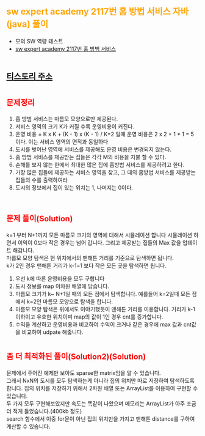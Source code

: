 # <span style="color: orange; font-weight:bold; font-size:17pt">sw expert academy 2117번 홈 방법 서비스 자바(java)  풀이</span>
- 모의 SW 역량 테스트
- [sw expert academy 2117번 홈 방범 서비스](https://swexpertacademy.com/main/code/problem/problemDetail.do?contestProbId=AV5V61LqAf8DFAWu&)
<br><br>

## [티스토리 주소](https://hoho325.tistory.com/)

# <span style="color: red; font-weight:bold; font-size:15pt">문제정리</span>
1. 홈 방범 서비스는 마름모 모양으로만 제공된다.
2. 서비스 영역의 크기 K가 커질 수록 운영비용이 커진다.
3. 운영 비용 = K x K + (K - 1) x (K - 1) / K=2 일때 운영 비용은 2 x 2 + 1 * 1 = 5 이다. 이는 서비스 영역의 면적과 동일하다
4. 도시를 벗어난 영역에 서비스를 제공해도 운영 비용은 변경되지 않는다.
5. 홈 방범 서비스를 제공받는 집들은 각각 M의 비용을 지불 할 수 있다.
6. 손해를 보지 않는 한에서 최대한 많은 집에 홈방법 서비스를 제공하려고 한다.
7. 가장 많은 집들에 제공하는 서비스 영역을 찾고, 그 때의 홈방법 서비스를 제공받는 집들의 수를 출력하여라
8. 도시의 정보에서 집이 있는 위치는 1, 나머지는 0이다.
<br><br>

# <span style="color: red; font-weight:bold; font-size:15pt">문제 풀이(Solution)</span>
k=1 부터 N+1까지 모든 마름모 크기의 영역에 대해서 시뮬레이션 합니다 시뮬레이션 하면서 이익이 0보다 작은 경우는 넘어 갑니다. 그리고 제공받는 집들의 Max 값을 업데이트 해갑니다.  
마름모 모양 탐색은 현 위치에서의 맨해튼 거리를 기준으로 탐색하면 됩니다.  
k가 2인 경우 맨해튼 거리가 k-1=1 보다 작은 모든 곳을 탐색하면 됩니다.  
1. 우선 k에 따른 운영비용을 모두 구합니다
2. 도시 정보를 map 이차원 배열에 담습니다.
3. 마름모 크기가 k~ N+1일 때의 모든 점에서 탐색합니다.
    예를들어 k=2일때 모든 점에서 k=2인 마름모 모양으로 탐색을 합니다.
4. 마름모 모양 탐색은 위에서도 이야기했듯이 맨해튼 거리를 이용합니다. 거리가 k-1이하이고 유효한 위치이며 map의 값이 1인 경우 cnt를 증가합니다.
5. 수익을 계산하고 운영비용과 비교하여 수익이 크거나 같은 경우에 max 값과 cnt값을 비교하여 udpate 해줍니다.

# <span style="color: red; font-weight:bold; font-size:15pt">좀 더 최적화된 풀이(Solution2)(Solution)</span>
문제에서 주어진 예제만 보아도 sparse한 matrix임을 알 수 있습니다.  
그래서 NxN의 도시를 모두 탐색하는게 아니라 집의 위치만 따로 저장하여 탐색하도록 합니다.
집의 위치를 저장하기 위해서 2차원 배열 또는 ArrayList를 이용하여 구현할 수 있습니다.  
두 가지 모두 구현해보았지만 속도는 똑같이 나왔으며 메모리는 ArrayList가 아주 조금 더 적게 들었습니다.(400kb 정도)  
search 함수에서 이중 for문이 아닌 집의 위치만을 가지고 맨해튼 distance를 구하여 계산할 수 있습니다.